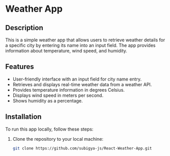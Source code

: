 # Weather App

## Description
This is a simple weather app that allows users to retrieve weather details for a specific city by entering its name into an input field. The app provides information about temperature, wind speed, and humidity.

## Features
- User-friendly interface with an input field for city name entry.
- Retrieves and displays real-time weather data from a weather API.
- Provides temperature information in degrees Celsius.
- Displays wind speed in meters per second.
- Shows humidity as a percentage.

## Installation
To run this app locally, follow these steps:

1. Clone the repository to your local machine:

   ```bash
   git clone https://github.com/subigya-js/React-Weather-App.git
